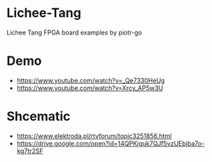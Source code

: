 # Lichee-Tang
Lichee Tang FPGA board examples by piotr-go

# Demo
- https://www.youtube.com/watch?v=_Qe7330HeUg
- https://www.youtube.com/watch?v=Xrcy_AP5w3U

# Shcematic
- https://www.elektroda.pl/rtvforum/topic3251856.html
- https://drive.google.com/open?id=14QPKiguk7QJf5vzUEbjba7o-kg7tr2SF
